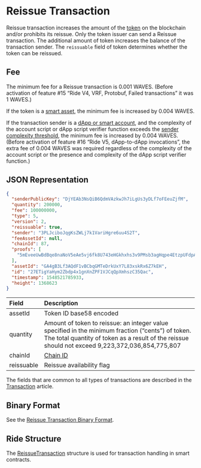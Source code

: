 # Reissue Transaction

Reissue transaction increases the amount of the [token](/en/blockchain/token/) on the blockchain and/or prohibits its reissue. Only the token issuer can send a Reissue transaction. The additional amount of token increases the balance of the transaction sender. The `reissuable` field of token determines whether the token can be reissued.

## Fee

The minimum fee for a Reissue transaction is 0.001 WAVES. (Before activation of feature #15 “Ride V4, VRF, Protobuf, Failed transactions” it was 1 WAVES.)

If the token is a [smart asset](/en/blockchain/token/smart-asset), the minimum fee is increased by 0.004 WAVES.

If the transaction sender is a [dApp or smart account](/en/blockchain/account/dapp), and the complexity of the account script or dApp script verifier function exceeds the [sender complexity threshold](/en/ride/limits/), the minimum fee is increased by 0.004 WAVES. (Before activation of feature #16 “Ride V5, dApp-to-dApp invocations”, the extra fee of 0.004 WAVES was required regardless of the complexity of the account script or the presence and complexity of the dApp script verifier function.)

## JSON Representation

```json
{
  "senderPublicKey": "DjYEAb3NsQiB6QdmVAzkwJh7iLgUs3yDLf7oFEeuZjfM",
  "quantity": 200000,
  "fee": 100000000,
  "type": 5,
  "version": 2,
  "reissuable": true,
  "sender": "3PLJciboJqgKsZWLj7k1VariHgre6uu4S2T",
  "feeAssetId": null,
  "chainId": 87,
  "proofs": [
    "5mEveeUwBdBqe8naNoV5eAe5vj6fk8U743eHGkhxhs3v9PMsb3agHqpe4EtzpUFdpASJegXyjrGSbynZg557cnSq"
  ],
  "assetId": "GA4gB3Lf3AQdF1vBCbqGMTeDrkUxY7L83xskRx6Z7kEH",
  "id": "27ETigYaHym2Zbdp4x1gnXnZPF1VJCqQpXmhszC35Qac",
  "timestamp": 1548521785933,
  "height": 1368623
}
```

| Field | Description |
| :--- | :--- |
| assetId | Token ID base58 encoded |
| quantity | Amount of token to reissue: an integer value specified in the minimum fraction (“cents”) of token. The total quantity of token as a result of the reissue should not exceed 9,223,372,036,854,775,807 |
| chainId | [Chain ID](/en/blockchain/blockchain-network/#chain-id) |
| reissuable | Reissue availability flag |

The fields that are common to all types of transactions are described in the [Transaction](/en/blockchain/transaction/#json-representation) article.

## Binary Format

See the [Reissue Transaction Binary Format](/en/blockchain/binary-format/transaction-binary-format/reissue-transaction-binary-format).

## Ride Structure

The [ReissueTransaction](/en/ride/structures/transaction-structures/reissue-transaction) structure is used for transaction handling in smart contracts.
